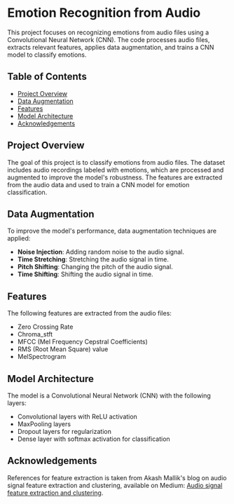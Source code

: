 # Emotion Recognition from Audio

This project focuses on recognizing emotions from audio files using a Convolutional Neural Network (CNN). The code processes audio files, extracts relevant features, applies data augmentation, and trains a CNN model to classify emotions.

## Table of Contents
- [Project Overview](#project-overview)
- [Data Augmentation](#data-augmentation)
- [Features](#features)
- [Model Architecture](#model-architecture)
- [Acknowledgements](#acknowledgements)

## Project Overview
The goal of this project is to classify emotions from audio files. The dataset includes audio recordings labeled with emotions, which are processed and augmented to improve the model's robustness. The features are extracted from the audio data and used to train a CNN model for emotion classification.

## Data Augmentation
To improve the model's performance, data augmentation techniques are applied:
- **Noise Injection**: Adding random noise to the audio signal.
- **Time Stretching**: Stretching the audio signal in time.
- **Pitch Shifting**: Changing the pitch of the audio signal.
- **Time Shifting**: Shifting the audio signal in time.

  
## Features
The following features are extracted from the audio files:
- Zero Crossing Rate
- Chroma_stft
- MFCC (Mel Frequency Cepstral Coefficients)
- RMS (Root Mean Square) value
- MelSpectrogram


## Model Architecture
The model is a Convolutional Neural Network (CNN) with the following layers:
- Convolutional layers with ReLU activation
- MaxPooling layers
- Dropout layers for regularization
- Dense layer with softmax activation for classification


## Acknowledgements
References for feature extraction is taken from Akash Mallik's blog on audio signal feature extraction and clustering, available on Medium: [Audio signal feature extraction and clustering](https://medium.com/heuristics/audio-signal-feature-extraction-and-clustering-935319d2225).

